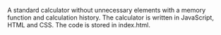 A standard calculator without unnecessary elements with a memory function and calculation history. The calculator is written in JavaScript, HTML and CSS. The code is stored in index.html.

